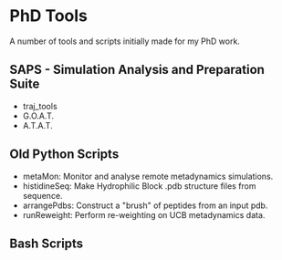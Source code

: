 # PhD Tools
A number of tools and scripts initially made for my PhD work. 

## **SAPS** - **S**imulation **A**nalysis and **P**reparation **S**uite

* traj_tools
* G.O.A.T.
* A.T.A.T.

## Old Python Scripts
* metaMon:  Monitor and analyse remote metadynamics simulations. 
* histidineSeq: Make Hydrophilic Block .pdb structure files from sequence. 
* arrangePdbs: Construct a "brush" of peptides from an input pdb.
* runReweight: Perform re-weighting on UCB metadynamics data. 

## Bash Scripts

